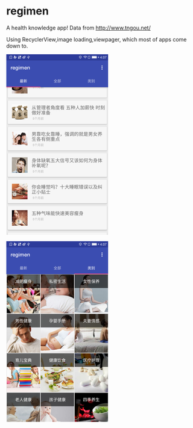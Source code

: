 # regimen
A health knowledge app! Data from http://www.tngou.net/

Using RecyclerView,image loading,viewpager, which most of apps come down to.

![image](https://github.com/yantao2hao/regimen/blob/master/images/p1.png)

![image](https://github.com/yantao2hao/regimen/blob/master/images/p2.png)
